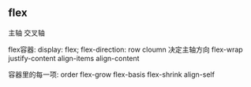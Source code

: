 ## flex
主轴 
交叉轴

flex容器:
display: flex;
flex-direction: row cloumn 决定主轴方向
flex-wrap
justify-content
align-items
align-content

容器里的每一项:
order
flex-grow
flex-basis
flex-shrink
align-self